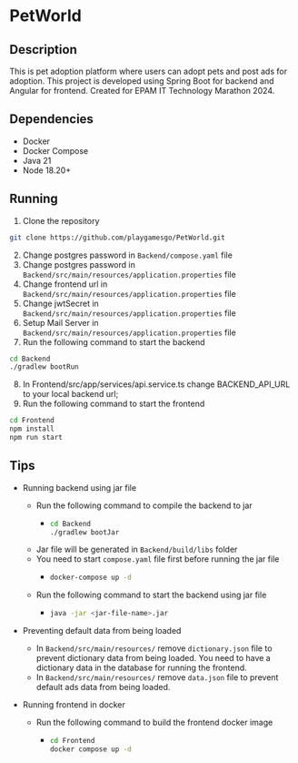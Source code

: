 # PetWorld

## Description
This is pet adoption platform where users can adopt pets and post ads for adoption. This project is developed using Spring Boot for backend and Angular for frontend.
Created for EPAM IT Technology Marathon 2024.

## Dependencies
- Docker
- Docker Compose
- Java 21
- Node 18.20+

## Running
1. Clone the repository 
```sh
git clone https://github.com/playgamesgo/PetWorld.git
```
2. Change postgres password in `Backend/compose.yaml` file
3. Change postgres password in `Backend/src/main/resources/application.properties` file
5. Change frontend url in `Backend/src/main/resources/application.properties` file
6. Change jwtSecret in `Backend/src/main/resources/application.properties` file
6. Setup Mail Server in `Backend/src/main/resources/application.properties` file
7. Run the following command to start the backend
```sh
cd Backend
./gradlew bootRun
```

8. In Frontend/src/app/services/api.service.ts change BACKEND_API_URL to your local backend url;
9. Run the following command to start the frontend
```sh
cd Frontend
npm install
npm run start
```

## Tips
- Running backend using jar file
  - Run the following command to compile the backend to jar
    - ```sh
      cd Backend
      ./gradlew bootJar
      ```
  - Jar file will be generated in `Backend/build/libs` folder
  - You need to start `compose.yaml` file first before running the jar file
    - ```sh
      docker-compose up -d
      ```
  - Run the following command to start the backend using jar file
    - ```sh
      java -jar <jar-file-name>.jar
      ```

- Preventing default data from being loaded
  - In `Backend/src/main/resources/` remove `dictionary.json` file to prevent dictionary data from being loaded.
  You need to have a dictionary data in the database for running the frontend.
  - In `Backend/src/main/resources/` remove `data.json` file to prevent default ads data from being loaded.
  
- Running frontend in docker
  - Run the following command to build the frontend docker image
    - ```sh
      cd Frontend
      docker compose up -d
      ```